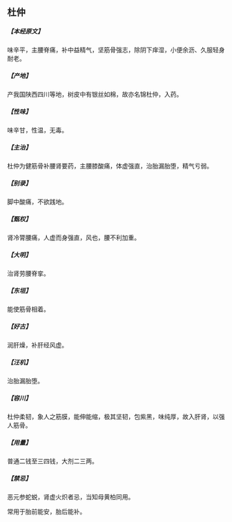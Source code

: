 ## 杜仲

##### 【本经原文】
味辛平，主腰脊痛，补中益精气，坚筋骨强志，除阴下痒湿，小便余沥、久服轻身耐老。
##### 【产地】
产我国陕西四川等地，树皮中有银丝如棉，故亦名锦杜仲，入药。
##### 【性味】
味辛甘，性温，无毒。
##### 【主治】
杜仲为健筋骨补腰肾要药，主腰膝酸痛，体虚强直，治胎漏胎堕，精气亏弱。
##### 【别录】
脚中酸痛，不欲践地。
##### 【甄权】
肾冷膂腰痛，人虚而身强直，风也，腰不利加重。
##### 【大明】
治肾劳腰脊挛。
##### 【东垣】
能使筋骨相着。
##### 【好古】
润肝燥，补肝经风虚。
##### 【汪机】
治胎漏胎堕。
##### 【容川】
杜仲柔韧，象人之筋膜，能伸能缩，极其坚韧，包紫黑，味纯厚，故入肝肾，以强人筋骨。
##### 【用量】
普通二钱至三四钱，大剂二三两。
##### 【禁忌】
恶元参蛇蜕，肾虚火炽者忌，当知母黄柏同用。

常用于胎前能安，胎后能补。